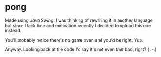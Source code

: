 # pong
Made using _Java Swing_. I was thinking of rewriting it in another language but since I lack time and motivation recently I decided to upload this one instead.

You'll probably notice there's no game over, and you'd be right. Yup.

Anyway. Looking back at the code I'd say it's not even _that_ bad, right? ( .-.)
